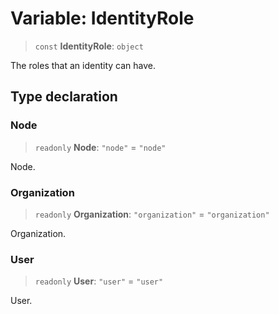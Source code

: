 # Variable: IdentityRole

> `const` **IdentityRole**: `object`

The roles that an identity can have.

## Type declaration

### Node

> `readonly` **Node**: `"node"` = `"node"`

Node.

### Organization

> `readonly` **Organization**: `"organization"` = `"organization"`

Organization.

### User

> `readonly` **User**: `"user"` = `"user"`

User.
